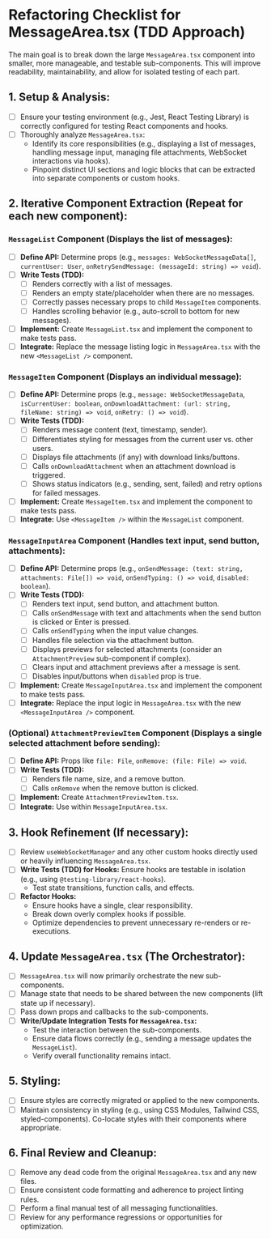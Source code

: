 # Refactoring Checklist for MessageArea.tsx (TDD Approach)

The main goal is to break down the large `MessageArea.tsx` component into smaller, more manageable, and testable sub-components. This will improve readability, maintainability, and allow for isolated testing of each part.

## 1. Setup & Analysis:
- [ ] Ensure your testing environment (e.g., Jest, React Testing Library) is correctly configured for testing React components and hooks.
- [ ] Thoroughly analyze `MessageArea.tsx`:
    - Identify its core responsibilities (e.g., displaying a list of messages, handling message input, managing file attachments, WebSocket interactions via hooks).
    - Pinpoint distinct UI sections and logic blocks that can be extracted into separate components or custom hooks.

## 2. Iterative Component Extraction (Repeat for each new component):

### `MessageList` Component (Displays the list of messages):
- [ ] **Define API:** Determine props (e.g., `messages: WebSocketMessageData[]`, `currentUser: User`, `onRetrySendMessage: (messageId: string) => void`).
- [ ] **Write Tests (TDD):**
    - [ ] Renders correctly with a list of messages.
    - [ ] Renders an empty state/placeholder when there are no messages.
    - [ ] Correctly passes necessary props to child `MessageItem` components.
    - [ ] Handles scrolling behavior (e.g., auto-scroll to bottom for new messages).
- [ ] **Implement:** Create `MessageList.tsx` and implement the component to make tests pass.
- [ ] **Integrate:** Replace the message listing logic in `MessageArea.tsx` with the new `<MessageList />` component.

### `MessageItem` Component (Displays an individual message):
- [ ] **Define API:** Determine props (e.g., `message: WebSocketMessageData`, `isCurrentUser: boolean`, `onDownloadAttachment: (url: string, fileName: string) => void`, `onRetry: () => void`).
- [ ] **Write Tests (TDD):**
    - [ ] Renders message content (text, timestamp, sender).
    - [ ] Differentiates styling for messages from the current user vs. other users.
    - [ ] Displays file attachments (if any) with download links/buttons.
    - [ ] Calls `onDownloadAttachment` when an attachment download is triggered.
    - [ ] Shows status indicators (e.g., sending, sent, failed) and retry options for failed messages.
- [ ] **Implement:** Create `MessageItem.tsx` and implement the component to make tests pass.
- [ ] **Integrate:** Use `<MessageItem />` within the `MessageList` component.

### `MessageInputArea` Component (Handles text input, send button, attachments):
- [ ] **Define API:** Determine props (e.g., `onSendMessage: (text: string, attachments: File[]) => void`, `onSendTyping: () => void`, `disabled: boolean`).
- [ ] **Write Tests (TDD):**
    - [ ] Renders text input, send button, and attachment button.
    - [ ] Calls `onSendMessage` with text and attachments when the send button is clicked or Enter is pressed.
    - [ ] Calls `onSendTyping` when the input value changes.
    - [ ] Handles file selection via the attachment button.
    - [ ] Displays previews for selected attachments (consider an `AttachmentPreview` sub-component if complex).
    - [ ] Clears input and attachment previews after a message is sent.
    - [ ] Disables input/buttons when `disabled` prop is true.
- [ ] **Implement:** Create `MessageInputArea.tsx` and implement the component to make tests pass.
- [ ] **Integrate:** Replace the input logic in `MessageArea.tsx` with the new `<MessageInputArea />` component.

### (Optional) `AttachmentPreviewItem` Component (Displays a single selected attachment before sending):
- [ ] **Define API:** Props like `file: File`, `onRemove: (file: File) => void`.
- [ ] **Write Tests (TDD):**
    - [ ] Renders file name, size, and a remove button.
    - [ ] Calls `onRemove` when the remove button is clicked.
- [ ] **Implement:** Create `AttachmentPreviewItem.tsx`.
- [ ] **Integrate:** Use within `MessageInputArea.tsx`.

## 3. Hook Refinement (If necessary):
- [ ] Review `useWebSocketManager` and any other custom hooks directly used or heavily influencing `MessageArea.tsx`.
- [ ] **Write Tests (TDD) for Hooks:** Ensure hooks are testable in isolation (e.g., using `@testing-library/react-hooks`).
    - Test state transitions, function calls, and effects.
- [ ] **Refactor Hooks:**
    - Ensure hooks have a single, clear responsibility.
    - Break down overly complex hooks if possible.
    - Optimize dependencies to prevent unnecessary re-renders or re-executions.

## 4. Update `MessageArea.tsx` (The Orchestrator):
- [ ] `MessageArea.tsx` will now primarily orchestrate the new sub-components.
- [ ] Manage state that needs to be shared between the new components (lift state up if necessary).
- [ ] Pass down props and callbacks to the sub-components.
- [ ] **Write/Update Integration Tests for `MessageArea.tsx`:**
    - Test the interaction between the sub-components.
    - Ensure data flows correctly (e.g., sending a message updates the `MessageList`).
    - Verify overall functionality remains intact.

## 5. Styling:
- [ ] Ensure styles are correctly migrated or applied to the new components.
- [ ] Maintain consistency in styling (e.g., using CSS Modules, Tailwind CSS, styled-components). Co-locate styles with their components where appropriate.

## 6. Final Review and Cleanup:
- [ ] Remove any dead code from the original `MessageArea.tsx` and any new files.
- [ ] Ensure consistent code formatting and adherence to project linting rules.
- [ ] Perform a final manual test of all messaging functionalities.
- [ ] Review for any performance regressions or opportunities for optimization.
